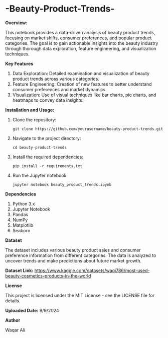 # -Beauty-Product-Trends-

**Overview:**

This notebook provides a data-driven analysis of beauty product trends, focusing on market shifts, consumer preferences, and popular product categories. The goal is to gain actionable insights into the beauty industry through thorough data exploration, feature engineering, and visualization techniques.


**Key Features**

1. Data Exploration: Detailed examination and visualization of beauty product trends across various categories.
2. Feature Engineering: Creation of new features to better understand consumer preferences and market dynamics.
3. Visualization: Use of visual techniques like bar charts, pie charts, and heatmaps to convey data insights.


**Installation and Usage:**

1. Clone the repository:


       git clone https://github.com/yourusername/beauty-product-trends.git


2. Navigate to the project directory:


       cd beauty-product-trends


3. Install the required dependencies:


       pip install -r requirements.txt


4. Run the Jupyter notebook:


       jupyter notebook beauty_product_trends.ipynb



**Dependencies**

1. Python 3.x
2. Jupyter Notebook
3. Pandas
4. NumPy
5. Matplotlib
6. Seaborn


**Dataset**

The dataset includes various beauty product sales and consumer preference information from different categories. The data is analyzed to uncover trends and make predictions about future market growth.


**Dataset Link:** https://www.kaggle.com/datasets/waqi786/most-used-beauty-cosmetics-products-in-the-world


**License**

This project is licensed under the MIT License - see the LICENSE file for details.


**Uploaded Date:** 9/9/2024


**Author**

Waqar Ali
